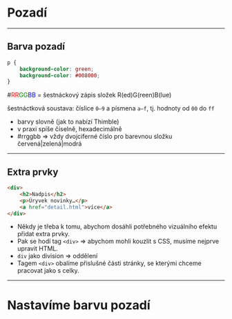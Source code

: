 <!-- .slide: data-state="c-slide-inter" -->

# Pozadí

----

## Barva pozadí

```css
p {
    background-color: green;
    background-color: #008000; 
}
```

#<span style="color:red">RR</span><span style="color:green">GG</span><span style="color:blue">BB</span> = šestnáckový zápis složek R(ed)G(reen)B(lue)

šestnáctková soustava: číslice `0‒9` a písmena `a‒f`, tj. hodnoty od `00` do `ff`

<!-- .element: class="c-text-sm stretch" contenteditable="true" -->

>>>
* barvy slovně (jak to nabízí Thimble)
* v praxi spíše číselně, hexadecimálně
* #rrggbb => vždy dvojciferné číslo pro barevnou složku červená|zelená|modrá

----

## Extra prvky

```html
<div>
    <h2>Nadpis</h2>
    <p>Úryvek novinky…</p>
    <a href="detail.html">více</a>
</div>
```

>>>
* Někdy je třeba k tomu, abychom dosáhli potřebného vizuálního efektu přidat extra prvky.
* Pak se hodí tag `<div>` => abychom mohli kouzlit s CSS, musíme nejprve upravit HTML.
* `div` jako division => oddělení
* Tagem `<div>` obalíme přislušné části stránky, se kterými chceme pracovat jako s celky.

----

<!-- .slide: data-state="c-slide-task" -->

# Nastavíme barvu pozadí
